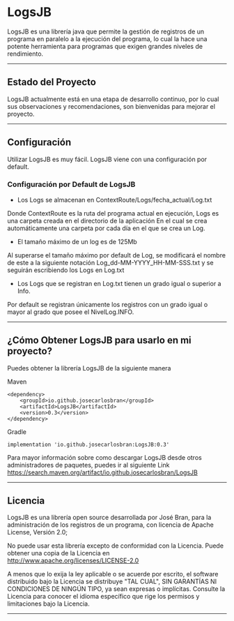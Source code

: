 # LogsJB
LogsJB es una librería java que permite la gestión de 
registros de un programa en paralelo a la ejecución 
del programa, lo cual la hace una potente herramienta para programas
que exigen grandes niveles de rendimiento.
* * *
## Estado del Proyecto
LogsJB actualmente está en una etapa de desarrollo continuo, por lo cual sus observaciones y recomendaciones, 
son bienvenidas para mejorar el proyecto.
***

## Configuración
Utilizar LogsJB es muy fácil. LogsJB viene con una configuración por default.

### Configuración por Default de LogsJB
- Los Logs se almacenan en ContextRoute/Logs/fecha_actual/Log.txt

Donde ContextRoute es la ruta del programa actual en ejecución, Logs es una carpeta creada en el directorio de la aplicación
En el cual se crea automáticamente una carpeta por cada día en el que se crea un Log.

- El tamaño máximo de un log es de 125Mb 

Al superarse el tamaño máximo por default de Log, se modificará el nombre de este a la siguiente notación
Log_dd-MM-YYYY_HH-MM-SSS.txt y se seguirán escribiendo los Logs en Log.txt

- Los Logs que se registran en Log.txt tienen un grado igual o superior a Info.

Por default se registran únicamente los registros con un grado igual o mayor al grado que posee el NivelLog.INFO.




* * *
## ¿Cómo Obtener LogsJB para usarlo en mi proyecto?
Puedes obtener la librería LogsJB de la siguiente manera

Maven 
~~~
<dependency>
    <groupId>io.github.josecarlosbran</groupId>
    <artifactId>LogsJB</artifactId>
    <version>0.3</version>
</dependency>
~~~

Gradle
~~~
implementation 'io.github.josecarlosbran:LogsJB:0.3'
~~~

Para mayor información sobre como descargar LogsJB desde otros 
administradores de paquetes, puedes ir al siguiente Link
<https://search.maven.org/artifact/io.github.josecarlosbran/LogsJB>

***

## Licencia
LogsJB es una librería open source desarrollada por José Bran, para la administración
de los registros de un programa, con licencia de Apache License, Versión 2.0;

No puede usar esta librería excepto de conformidad con la Licencia.
Puede obtener una copia de la Licencia en http://www.apache.org/licenses/LICENSE-2.0 

A menos que lo exija la ley aplicable o se acuerde por escrito, el software
distribuido bajo la Licencia se distribuye "TAL CUAL",
SIN GARANTÍAS NI CONDICIONES DE NINGÚN TIPO, ya sean expresas o implícitas.
Consulte la Licencia para conocer el idioma específico que rige los permisos y
limitaciones bajo la Licencia.

***
